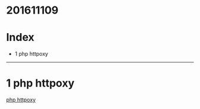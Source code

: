 # 201611109

# Index

- 1 php httpoxy


---------------------------------

# 1 php httpoxy

[php httpoxy](http://blog.shin1x1.com/entry/fix-httpoxy-for-php-application)




